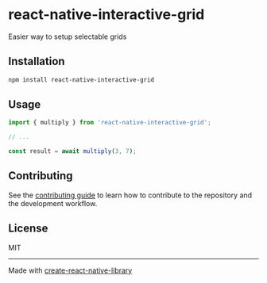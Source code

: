 # react-native-interactive-grid

Easier way to setup selectable grids

## Installation

```sh
npm install react-native-interactive-grid
```

## Usage

```js
import { multiply } from 'react-native-interactive-grid';

// ...

const result = await multiply(3, 7);
```

## Contributing

See the [contributing guide](CONTRIBUTING.md) to learn how to contribute to the repository and the development workflow.

## License

MIT

---

Made with [create-react-native-library](https://github.com/callstack/react-native-builder-bob)
